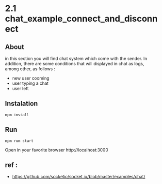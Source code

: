 # 2.1 chat_example_connect_and_disconnect

## About
in this section you will find chat system which come with the sender. In addition, there are some conditions that will displayed in chat as logs, among other, as follows :
- new user cooming
- user typing a chat
- user left

## Instalation
```
npm install
```

## Run
```
npm run start
```
Open in your favorite browser http://localhost:3000


## ref : 

- https://github.com/socketio/socket.io/blob/master/examples/chat/